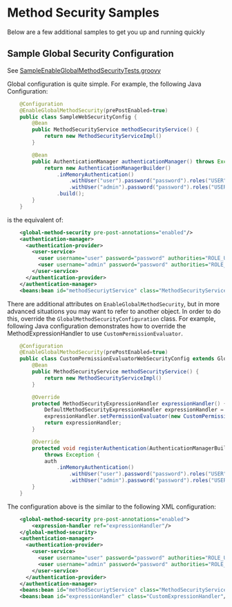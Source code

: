Method Security Samples
======================

Below are a few additional samples to get you up and running quickly

Sample Global Security Configuration
-------------

See [SampleEnableGlobalMethodSecurityTests.groovy](src/test/groovy/org/springframework/security/config/annotation/method/SampleEnableGlobalMethodSecurityTests.groovy)

Global configuration is quite simple. For example, the following Java Configuration:

```java
    @Configuration
    @EnableGlobalMethodSecurity(prePostEnabled=true)
    public class SampleWebSecurityConfig {
        @Bean
        public MethodSecurityService methodSecurityService() {
            return new MethodSecurityServiceImpl()
        }

        @Bean
        public AuthenticationManager authenticationManager() throws Exception {
            return new AuthenticationManagerBuilder()
                .inMemoryAuthentication()
                    .withUser("user").password("password").roles("USER").and()
                    .withUser("admin").password("password").roles("USER", "ADMIN").and()
                .build();
        }
    }
```

is the equivalent of:

```xml
    <global-method-security pre-post-annotations="enabled"/>
    <authentication-manager>
      <authentication-provider>
        <user-service>
          <user username="user" password="password" authorities="ROLE_USER"/>
          <user username="admin" password="password" authorities="ROLE_USER,ROLE_ADMIN"/>
        </user-service>
      </authentication-provider>
    </authentication-manager>
    <beans:bean id="methodSecuriytService" class="MethodSecurityServiceImpl"/>
```

There are additional attributes on `EnableGlobalMethodSecurity`, but in more advanced situations you may want to refer to another object. In order to do this,
override the `GlobalMethodSecurityConfiguration` class. For example, following Java configuration demonstrates how to override the MethodExpressionHandler to use
`CustomPermissionEvaluator`.

```java
    @Configuration
    @EnableGlobalMethodSecurity(prePostEnabled=true)
    public class CustomPermissionEvaluatorWebSecurityConfig extends GlobalMethodSecurityConfiguration {
        @Bean
        public MethodSecurityService methodSecurityService() {
            return new MethodSecurityServiceImpl()
        }

        @Override
        protected MethodSecurityExpressionHandler expressionHandler() {
            DefaultMethodSecurityExpressionHandler expressionHandler = new DefaultMethodSecurityExpressionHandler();
            expressionHandler.setPermissionEvaluator(new CustomPermissionEvaluator());
            return expressionHandler;
        }

        @Override
        protected void registerAuthentication(AuthenticationManagerBuilder auth)
            throws Exception {
            auth
                .inMemoryAuthentication()
                    .withUser("user").password("password").roles("USER").and()
                    .withUser("admin").password("password").roles("USER", "ADMIN");
        }
    }
```

The configuration above is the similar to the following XML configuration:

```xml
    <global-method-security pre-post-annotations="enabled">
        <expression-handler ref="expressionHandler"/>
    </global-method-security>
    <authentication-manager>
      <authentication-provider>
        <user-service>
          <user username="user" password="password" authorities="ROLE_USER"/>
          <user username="admin" password="password" authorities="ROLE_USER,ROLE_ADMIN"/>
        </user-service>
      </authentication-provider>
    </authentication-manager>
    <beans:bean id="methodSecuriytService" class="MethodSecurityServiceImpl"/>
    <beans:bean id="expressionHandler" class="CustomExpressionHandler"/>
```